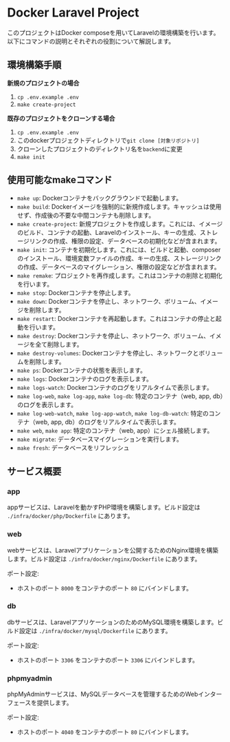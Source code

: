 # Docker Laravel Project

このプロジェクトはDocker composeを用いてLaravelの環境構築を行います。以下にコマンドの説明とそれぞれの役割について解説します。

## 環境構築手順

**新規のプロジェクトの場合**
1. `cp .env.example .env`
1. `make create-project`

**既存のプロジェクトをクローンする場合**
1. `cp .env.example .env`
1. このdockerプロジェクトディレクトリで`git clone [対象リポジトリ]`
1. クローンしたプロジェクトのディレクトリ名を`backend`に変更
1. `make init`

## 使用可能なmakeコマンド

- `make up`: Dockerコンテナをバックグラウンドで起動します。
- `make build`: Dockerイメージを強制的に新規作成します。キャッシュは使用せず、作成後の不要な中間コンテナも削除します。
- `make create-project`: 新規プロジェクトを作成します。これには、イメージのビルド、コンテナの起動、Laravelのインストール、キーの生成、ストレージリンクの作成、権限の設定、データベースの初期化などが含まれます。
- `make init`: コンテナを初期化します。これには、ビルドと起動、composerのインストール、環境変数ファイルの作成、キーの生成、ストレージリンクの作成、データベースのマイグレーション、権限の設定などが含まれます。
- `make remake`: プロジェクトを再作成します。これはコンテナの削除と初期化を行います。
- `make stop`: Dockerコンテナを停止します。
- `make down`: Dockerコンテナを停止し、ネットワーク、ボリューム、イメージを削除します。
- `make restart`: Dockerコンテナを再起動します。これはコンテナの停止と起動を行います。
- `make destroy`: Dockerコンテナを停止し、ネットワーク、ボリューム、イメージを全て削除します。
- `make destroy-volumes`: Dockerコンテナを停止し、ネットワークとボリュームを削除します。
- `make ps`: Dockerコンテナの状態を表示します。
- `make logs`: Dockerコンテナのログを表示します。
- `make logs-watch`: Dockerコンテナのログをリアルタイムで表示します。
- `make log-web`, `make log-app`, `make log-db`: 特定のコンテナ（web, app, db）のログを表示します。
- `make log-web-watch`, `make log-app-watch`, `make log-db-watch`: 特定のコンテナ（web, app, db）のログをリアルタイムで表示します。
- `make web`, `make app`: 特定のコンテナ（web, app）にシェル接続します。
- `make migrate`: データベースマイグレーションを実行します。
- `make fresh`: データベースをリフレッシュ

## サービス概要

### app

appサービスは、Laravelを動かすPHP環境を構築します。ビルド設定は `./infra/docker/php/Dockerfile` にあります。 

### web

webサービスは、Laravelアプリケーションを公開するためのNginx環境を構築します。ビルド設定は `./infra/docker/nginx/Dockerfile` にあります。

ポート設定:
- ホストのポート `8000` をコンテナのポート `80` にバインドします。

### db

dbサービスは、LaravelアプリケーションのためのMySQL環境を構築します。ビルド設定は `./infra/docker/mysql/Dockerfile` にあります。

ポート設定:
- ホストのポート `3306` をコンテナのポート `3306` にバインドします。

### phpmyadmin

phpMyAdminサービスは、MySQLデータベースを管理するためのWebインターフェースを提供します。

ポート設定:
- ホストのポート `4040` をコンテナのポート `80` にバインドします。
